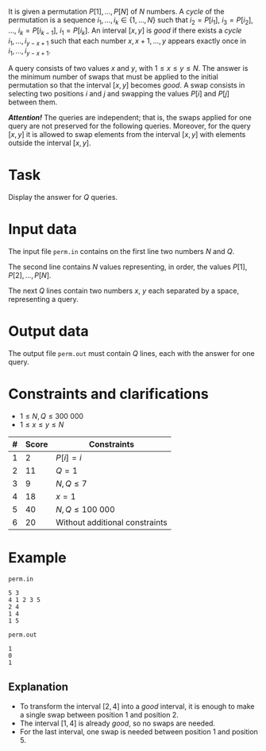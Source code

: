 It is given a permutation $P[1], \dots , P[N]$ of $N$ numbers. A _cycle_ of the permutation is a sequence $i_1, \dots, i_k \in \{1, \dots, N \}$ such that $i_2 = P[i_1]$, $i_3 = P[i_2]$, $\dots$, $i_k = P[i_{k - 1}]$, $i_1 = P[i_k]$. An interval $[x, y]$ is _good_ if there exists a *cycle* $i_1, \dots, i_{y-x+1}$ such that each number $x, x + 1, \dots , y$ appears exactly once in $i_1, \dots , i_{y-x+1}$.

A query consists of two values $x$ and $y$, with $1 \leq x \leq y \leq N$. The answer is the minimum number of swaps that must be applied to the initial permutation so that the interval $[x, y]$ becomes *good*. A swap consists in selecting two positions $i$ and $j$ and swapping the values $P[i]$ and $P[j]$ between them.

**_Attention!_** The queries are independent; that is, the swaps applied for one query are not preserved for the following queries. Moreover, for the query $[x, y]$ it is allowed to swap elements from the interval $[x, y]$ with elements outside the interval $[x, y]$.

# Task

Display the answer for $Q$ queries.

# Input data

The input file `perm.in` contains on the first line two numbers $N$ and $Q$.

The second line contains $N$ values representing, in order, the values $P[1], P[2], \dots, P[N]$.

The next $Q$ lines contain two numbers $x$, $y$ each separated by a space, representing a query.

# Output data

The output file `perm.out` must contain $Q$ lines, each with the answer for one query.

# Constraints and clarifications

* $1 \leq N, Q \leq 300\ 000$
* $1 \leq x \leq y \leq N$

| # | Score | Constraints          |
| - | ------- | ------------------- |
| 1 | 2      | $P[i] = i$ |
| 2 | 11      | $Q = 1$      |
| 3 | 9      | $N, Q \leq 7$      |
| 4 | 18      | $x = 1$      |
| 5 | 40      | $N, Q \leq 100\ 000$      |
| 6 | 20     | Without additional constraints      |

# Example

`perm.in`
```
5 3
4 1 2 3 5
2 4
1 4
1 5
```

`perm.out`
```
1
0
1
```

## Explanation

* To transform the interval $[2, 4]$ into a *good* interval, it is enough to make a single swap between position $1$ and position $2$.
* The interval $[1, 4]$ is already *good*, so no swaps are needed.
* For the last interval, one swap is needed between position $1$ and position $5$.